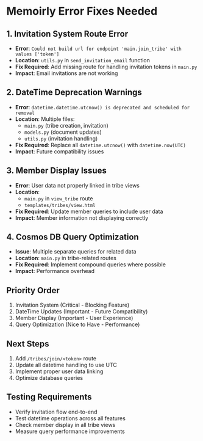 # Memoirly Error Fixes Needed

## 1. Invitation System Route Error
- **Error**: `Could not build url for endpoint 'main.join_tribe' with values ['token']`
- **Location**: `utils.py` in `send_invitation_email` function
- **Fix Required**: Add missing route for handling invitation tokens in `main.py`
- **Impact**: Email invitations are not working

## 2. DateTime Deprecation Warnings
- **Error**: `datetime.datetime.utcnow() is deprecated and scheduled for removal`
- **Location**: Multiple files:
  - `main.py` (tribe creation, invitation)
  - `models.py` (document updates)
  - `utils.py` (invitation handling)
- **Fix Required**: Replace all `datetime.utcnow()` with `datetime.now(UTC)`
- **Impact**: Future compatibility issues

## 3. Member Display Issues
- **Error**: User data not properly linked in tribe views
- **Location**: 
  - `main.py` in `view_tribe` route
  - `templates/tribes/view.html`
- **Fix Required**: Update member queries to include user data
- **Impact**: Member information not displaying correctly

## 4. Cosmos DB Query Optimization
- **Issue**: Multiple separate queries for related data
- **Location**: `main.py` in tribe-related routes
- **Fix Required**: Implement compound queries where possible
- **Impact**: Performance overhead

## Priority Order
1. Invitation System (Critical - Blocking Feature)
2. DateTime Updates (Important - Future Compatibility)
3. Member Display (Important - User Experience)
4. Query Optimization (Nice to Have - Performance)

## Next Steps
1. Add `/tribes/join/<token>` route
2. Update all datetime handling to use UTC
3. Implement proper user data linking
4. Optimize database queries

## Testing Requirements
- Verify invitation flow end-to-end
- Test datetime operations across all features
- Check member display in all tribe views
- Measure query performance improvements
